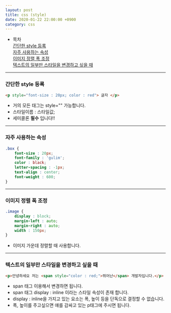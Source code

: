 ```yaml
---
layout: post
title: css (style)
date: 2020-01-22 22:00:00 +0900
category: css
---
```


- 목차<br />
[간단한 style 등록](#간단한-style-등록)<br />
[자주 사용하는 속성](#자주-사용하는-속성)<br />
[이미지 정렬 폭 조정](#이미지-정렬-폭-조정)<br />
[텍스트의 일부만 스타일을 변경하고 싶을 때](#텍스트의-일부만-스타일을-변경하고-싶을-때)<br />


---
### 간단한 style 등록
```html
<p style="font-size : 20px; color : red"> 글자 </p>
```
+ 거의 모든 태그는 style="" 가능합니다.
+ 스타일이름 : 스타일값;
+ 세미콜론 **필수** 입니다!!

---
### 자주 사용하는 속성
```css
.box {
	font-size : 20px;
	font-family : 'gulim';
	color : black;
	letter-spacing : -1px;
	text-align : center;
	font-weight : 600;
}
```

---
### 이미지 정렬 폭 조정
```css
.image {
    display : block;
    margin-left : auto;
    margin-right : auto;
    width : 150px;
}
```
+ 이미지 가운데 정렬할 때 사용합니다.

---
### 텍스트의 일부만 스타일을 변경하고 싶을 때
```html
<p>안녕하세요 저는 <span style="color : red;">뛰어난</span> 개발자입니다.</p>
```
+ span 태그 이용해서 변경하면 됩니다.
+ span 태그 display : inline 이라는 스타일 속성이 존재 합니다.
+ display : inline을 가지고 있는 요소는 폭, 높이 등을 단독으로 결정할 수 없습니다.
+ 폭, 높이를 주고싶으면 얘를 감싸고 있는 p태그에 주시면 됩니다.